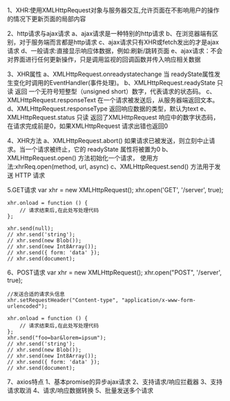 1、XHR:使用XMLHttpRequest对象与服务器交互,允许页面在不影响用户的操作的情况下更新页面的局部内容

2、http请求与ajax请求
    a、ajax请求是一种特别的http请求
    b、在浏览器端有区别，对于服务端而言都是http请求
    c、ajax请求只有XHR或fetch发出的才是ajax请求
    d、一般请求:直接显示响应体数据，例如:刷新/跳转页面
    e、ajax请求：不会对界面进行任何更新操作，只是调用监视的回调函数并传入响应相关数据

3、XHR属性
    a、XMLHttpRequest.onreadystatechange
        当 readyState属性发生变化时调用的EventHandler(事件处理)。
    b、XMLHttpRequest.readyState 只读
        返回 一个无符号短整型（unsigned short）数字，代表请求的状态码。
    c、XMLHttpRequest.responseText 
        在一个请求被发送后，从服务器端返回文本。
    d、XMLHttpRequest.responseType
        返回响应数据的类型，默认为text
    e、XMLHttpRequest.status    只读
        返回了XMLHttpRequest 响应中的数字状态码，在请求完成前是0，如果XMLHttpRequest 请求出错也返回0

4、XHR方法
    a、XMLHttpRequest.abort()
        如果请求已被发送，则立刻中止请求。当一个请求被终止，它的 readyState 属性将被置为0
    b、XMLHttpRequest.open() 
        方法初始化一个请求，
        使用方法:xhrReq.open(method, url, async)
    c、XMLHttpRequest.send() 
        方法用于发送 HTTP 请求

5.GET请求
    var xhr = new XMLHttpRequest();
    xhr.open('GET', '/server', true);

    xhr.onload = function () {
        // 请求结束后,在此处写处理代码
    };

    xhr.send(null);
    // xhr.send('string');
    // xhr.send(new Blob());
    // xhr.send(new Int8Array());
    // xhr.send({ form: 'data' });
    // xhr.send(document);

6、POST请求
    var xhr = new XMLHttpRequest();
    xhr.open("POST", '/server', true);

    //发送合适的请求头信息
    xhr.setRequestHeader("Content-type", "application/x-www-form-urlencoded");

    xhr.onload = function () { 
        // 请求结束后,在此处写处理代码 
    };
    xhr.send("foo=bar&lorem=ipsum"); 
    // xhr.send('string'); 
    // xhr.send(new Blob()); 
    // xhr.send(new Int8Array()); 
    // xhr.send({ form: 'data' }); 
    // xhr.send(document);

7、axios特点
    1、基本promise的异步ajax请求
    2、支持请求/响应拦截器
    3、支持请求取消
    4、请求/响应数据转换
    5、批量发送多个请求